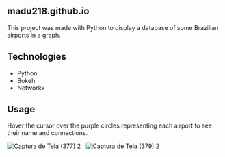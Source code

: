 ## madu218.github.io

This project was made with Python to display a database of some Brazilian airports in a graph.

## Technologies
 * Python
 * Bokeh
 * Networkx
 
## Usage

Hover the cursor over the purple circles representing each airport to see their name and connections.

![Captura de Tela (377) 2](https://user-images.githubusercontent.com/103337809/210112547-ec1005dd-b4e7-40c9-8854-fd44b1628a72.png) ‎ ‎
![Captura de Tela (379) 2](https://user-images.githubusercontent.com/103337809/210112641-df4996dd-ef16-4b94-9f77-8c47a1fb885e.png)

